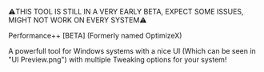 ⚠️THIS TOOL IS STILL IN A VERY EARLY BETA, EXPECT SOME ISSUES, MIGHT NOT WORK ON EVERY SYSTEM⚠️

  Performance++ [BETA]
(Formerly named OptimizeX)                                                                   
                                                                          
A powerfull tool for Windows systems with a nice UI (Which can be seen in "UI Preview.png")
with multiple Tweaking options for your system!
